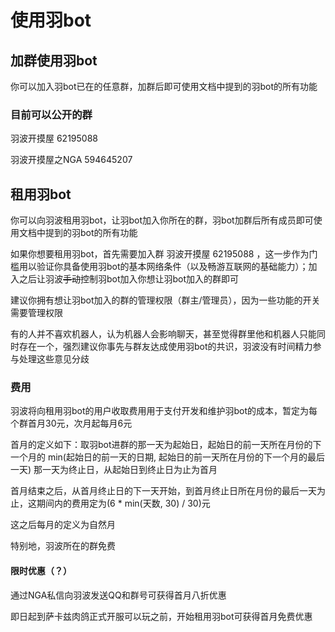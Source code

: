 # 使用羽bot

## 加群使用羽bot

你可以加入羽bot已在的任意群，加群后即可使用文档中提到的羽bot的所有功能

### 目前可以公开的群

羽波开摸屋 62195088

羽波开摸屋之NGA 594645207

## 租用羽bot

你可以向羽波租用羽bot，让羽bot加入你所在的群，羽bot加群后所有成员即可使用文档中提到的羽bot的所有功能

如果你想要租用羽bot，首先需要加入群 羽波开摸屋 62195088 ，这一步作为门槛用以验证你具备使用羽bot的基本网络条件（以及畅游互联网的基础能力）；加入之后让羽波<del>手动</del>控制羽bot加入你想让羽bot加入的群即可

建议你拥有想让羽bot加入的群的管理权限（群主/管理员），因为一些功能的开关需要管理权限

有的人并不喜欢机器人，认为机器人会影响聊天，甚至觉得群里他和机器人只能同时存在一个，强烈建议你事先与群友达成使用羽bot的共识，羽波没有时间精力参与处理这些意见分歧

### 费用

羽波将向租用羽bot的用户收取费用用于支付开发和维护羽bot的成本，暂定为每个群首月30元，次月起每月6元

首月的定义如下：取羽bot进群的那一天为起始日，起始日的前一天所在月份的下一个月的 min(起始日的前一天的日期, 起始日的前一天所在月份的下一个月的最后一天) 那一天为终止日，从起始日到终止日为止为首月

首月结束之后，从首月终止日的下一天开始，到首月终止日所在月份的最后一天为止，这期间内的费用定为(6 * min(天数, 30) / 30)元

这之后每月的定义为自然月

特别地，羽波所在的群免费

#### 限时优惠（？）

通过NGA私信向羽波发送QQ和群号可获得首月八折优惠

即日起到萨卡兹肉鸽正式开服可以玩之前，开始租用羽bot可获得首月免费优惠